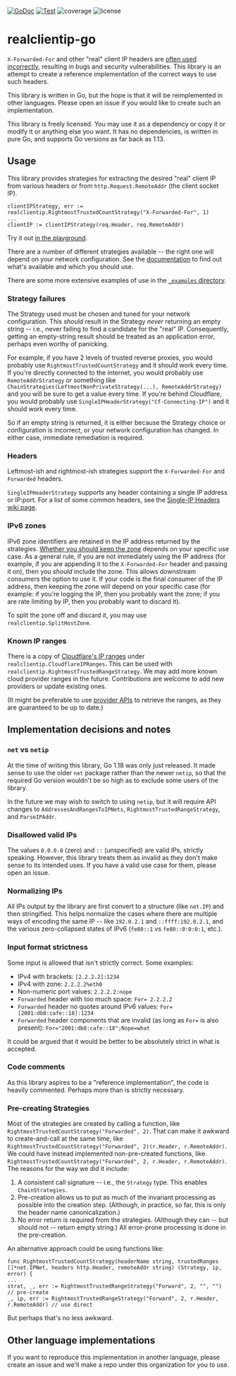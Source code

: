 [![GoDoc](https://godoc.org/github.com/realclientip/realclientip-go?status.svg)](http://godoc.org/github.com/realclientip/realclientip-go)
[![Test](https://github.com/realclientip/realclientip-go/actions/workflows/test.yml/badge.svg)](https://github.com/realclientip/realclientip-go/actions/workflows/test.yml)
![coverage](https://img.shields.io/badge/coverage-100%25-success?style=flat)
![license](https://img.shields.io/badge/license-Unlicense-important.svg?style=flat)

# realclientip-go

`X-Forwarded-For` and other "real" client IP headers are [often used incorrectly](https://adam-p.ca/blog/2022/03/x-forwarded-for/), resulting in bugs and security vulnerabilities. This library is an attempt to create a reference implementation of the correct ways to use such headers.

This library is written in Go, but the hope is that it will be reimplemented in other languages. Please open an issue if you would like to create such an implementation.


This library is freely licensed. You may use it as a dependency or copy it or modify it or anything else you want. It has no dependencies, is written in pure Go, and supports Go versions as far back as 1.13.

## Usage

This library provides strategies for extracting the desired "real" client IP from various headers or from `http.Request.RemoteAddr` (the client socket IP). 

```golang
clientIPStrategy, err := realclientip.RightmostTrustedCountStrategy("X-Forwarded-For", 1)
...
clientIP := clientIPStrategy(req.Header, req.RemoteAddr)
```

Try it out [in the playground](https://go.dev/play/p/_NiOh3WF0-3).

There are a number of different strategies available -- the right one will depend on your network configuration. See the [documentation](https://pkg.go.dev/github.com/realclientip/realclientip-go) to find out what's available and which you should use.

There are some more extensive examples of use in the [`_examples` directory](/_examples/).

### Strategy failures

The Strategy used must be chosen and tuned for your network configuration. This _should_ result in the Strategy _never_ returning an empty string -- i.e., never failing to find a candidate for the "real" IP. Consequently, getting an empty-string result should be treated as an application error, perhaps even worthy of panicking.

For example, if you have 2 levels of trusted reverse proxies, you would probably use `RightmostTrustedCountStrategy` and it should work every time. If you're directly connected to the internet, you would probably use `RemoteAddrStrategy` or something like `ChainStrategies(LeftmostNonPrivateStrategy(...), RemoteAddrStrategy)` and you will be sure to get a value every time. If you're behind Cloudflare, you would probably use `SingleIPHeaderStrategy("Cf-Connecting-IP")` and it should work every time.

So if an empty string is returned, it is either because the Strategy choice or configuration is incorrect, or your network configuration has changed. In either case, immediate remediation is required.

### Headers

Leftmost-ish and rightmost-ish strategies support the `X-Forwarded-For` and `Forwarded` headers.

`SingleIPHeaderStrategy` supports any header containing a single IP address or IP:port. For a list of some common headers, see the [Single-IP Headers wiki page](https://github.com/realclientip/realclientip-go/wiki/Single-IP-Headers).

### IPv6 zones

IPv6 zone identifiers are retained in the IP address returned by the strategies. [Whether you should keep the zone](https://adam-p.ca/blog/2022/03/strip-ipv6-zone/) depends on your specific use case. As a general rule, if you are not immediately using the IP address (for example, if you are appending it to the `X-Forwarded-For` header and passing it on), then you _should_ include the zone. This allows downstream consumers the option to use it. If your code is the final consumer of the IP address, then keeping the zone will depend on your specific case (for example: if you're logging the IP, then you probably want the zone; if you are rate limiting by IP, then you probably want to discard it).

To split the zone off and discard it, you may use `realclientip.SplitHostZone`.

### Known IP ranges

There is a copy of [Cloudflare's IP ranges](https://www.cloudflare.com/ips/) under `realclientip.CloudflareIPRanges`. This can be used with `realclientip.RightmostTrustedRangeStrategy`. We may add more known cloud provider ranges in the future. Contributions are welcome to add new providers or update existing ones.

(It might be preferable to use [provider APIs](https://api.cloudflare.com/#cloudflare-ips-properties) to retrieve the ranges, as they are guaranteed to be up to date.)

## Implementation decisions and notes

### `net` vs `netip`

At the time of writing this library, Go 1.18 was only just released. It made sense to use the older `net` package rather than the newer `netip`, so that the required Go version wouldn't be so high as to exclude some users of the library.

In the future we may wish to switch to using `netip`, but it will require API changes to `AddressesAndRangesToIPNets`, `RightmostTrustedRangeStrategy`, and `ParseIPAddr`.

### Disallowed valid IPs

The values `0.0.0.0` (zero) and `::` (unspecified) are valid IPs, strictly speaking. However, this library treats them as invalid as they don't make sense to its intended uses. If you have a valid use case for them, please open an issue.

### Normalizing IPs

All IPs output by the library are first convert to a structure (like `net.IP`) and then stringified. This helps normalize the cases where there are multiple ways of encoding the same IP -- like `192.0.2.1` and `::ffff:192.0.2.1`, and the various zero-collapsed states of IPv6 (`fe80::1` vs `fe80::0:0:0:1`, etc.).

### Input format strictness

Some input is allowed that isn't strictly correct. Some examples:

* IPv4 with brackets: `[2.2.2.2]:1234`
* IPv4 with zone: `2.2.2.2%eth0`
* Non-numeric port values: `2.2.2.2:nope`
* `Forwarded` header with too much space: `For= 2.2.2.2`
* `Forwarded` header no quotes around IPv6 values: `For=[2001:db8:cafe::18]:1234`
* `Forwarded` header components that are invalid (as long as `For=` is also present): `For="2001:db8:cafe::18";Nope=what`

It could be argued that it would be better to be absolutely strict in what is accepted.

### Code comments

As this library aspires to be a "reference implementation", the code is heavily commented. Perhaps more than is strictly necessary.

### Pre-creating Strategies

Most of the strategies are created by calling a function, like `RightmostTrustedCountStrategy("Forwarded", 2)`. That can make it awkward to create-and-call at the same time, like `RightmostTrustedCountStrategy("Forwarded", 2)(r.Header, r.RemoteAddr)`. We could have instead implemented non-pre-created functions, like `RightmostTrustedCountStrategy("Forwarded", 2, r.Header, r.RemoteAddr)`. The reasons for the way we did it include:
1. A consistent call signature -- i.e., the `Strategy` type. This enables `ChainStrategies`.
2. Pre-creation allows us to put as much of the invariant processing as possible into the creation step. (Although, in practice, so far, this is only the header name canonicalization.)
3. No error return is required from the strategies. (Although they can -- but should not -- return empty string.) All error-prone processing is done in the pre-creation.

An alternative approach could be using functions like:

```
func RightmostTrustedCountStrategy(headerName string, trustedRanges []*net.IPNet, headers http.Header, remoteAddr string) (Strategy, ip, error) {
...
strat, _, err := RightmostTrustedRangeStrategy("Forward", 2, "", "")              // pre-create
_, ip, err := RightmostTrustedRangeStrategy("Forward", 2, r.Header, r.RemoteAddr) // use direct
```

But perhaps that's no less awkward.

## Other language implementations

If you want to reproduce this implementation in another language, please create an issue and we'll make a repo under this organization for you to use.

